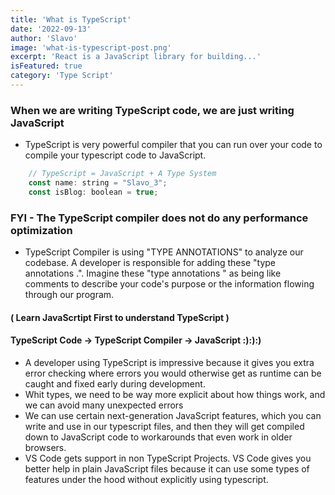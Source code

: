 ```yaml
---
title: 'What is TypeScript'
date: '2022-09-13'
author: 'Slavo'
image: 'what-is-typescript-post.png'
excerpt: 'React is a JavaScript library for building...'
isFeatured: true
category: 'Type Script'
---
```


### When we are writing TypeScript code, we are just writing JavaScript

- TypeScript is very powerful compiler that you can run over your code to compile your typescript code to JavaScript.

```js
    // TypeScript = JavaScript + A Type System
    const name: string = "Slavo_3";
    const isBlog: boolean = true;
```

### FYI - The TypeScript compiler does not do any performance optimization

- TypeScript Compiler is using "TYPE ANNOTATIONS" to analyze our codebase. A developer is responsible for adding these "type annotations .". Imagine these "type annotations " as being like comments to describe your code's purpose or the information flowing through our program.

#### ( Learn JavaScrtipt First to understand TypeScript )

#### TypeScript Code -> TypeScript Compiler -> JavaScript :):):)

- A developer using TypeScript is impressive because it gives you extra error checking where errors you would otherwise get as runtime can be caught and fixed early during development.
- Whit types, we need to be way more explicit about how things work, and we can avoid many unexpected errors
- We can use certain next-generation JavaScript features, which you can write and use in our typescript files, and then they will get compiled down to JavaScript code to workarounds that even work in older browsers.
- VS Code gets support in non TypeScript Projects. VS Code gives you better help in plain JavaScript files because it can use some types of features under the hood without explicitly using typescript.
